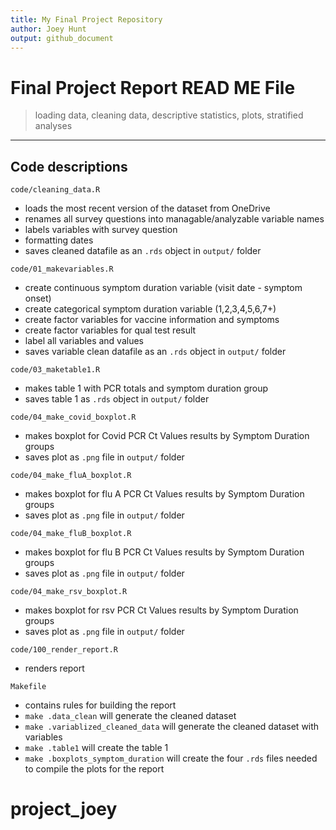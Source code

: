 ```yaml
---
title: My Final Project Repository
author: Joey Hunt
output: github_document
---
```

# Final Project Report READ ME File

> loading data, cleaning data, descriptive statistics, plots, stratified analyses

------------------------------------------------------------------------

##  Code descriptions

`code/cleaning_data.R`

  - loads the most recent version of the dataset from OneDrive
  - renames all survey questions into managable/analyzable variable names
  - labels variables with survey question
  - formatting dates
  - saves cleaned datafile as an `.rds` object in `output/` folder

`code/01_makevariables.R`

  - create continuous symptom duration variable (visit date - symptom onset)
  - create categorical symptom duration variable (1,2,3,4,5,6,7+) 
  - create factor variables for vaccine information and symptoms
  - create factor variables for qual test result
  - label all variables and values
  - saves variable clean datafile as an `.rds` object in `output/` folder
  
`code/03_maketable1.R`

  - makes table 1 with PCR totals and symptom duration group
  - saves table 1 as `.rds` object in `output/` folder
  
`code/04_make_covid_boxplot.R`

  - makes boxplot for Covid PCR Ct Values results by Symptom Duration groups
  - saves plot as `.png` file in `output/` folder
  
`code/04_make_fluA_boxplot.R`

  - makes boxplot for flu A PCR Ct Values results by Symptom Duration groups
  - saves plot as `.png` file in `output/` folder

`code/04_make_fluB_boxplot.R`

  - makes boxplot for flu B PCR Ct Values results by Symptom Duration groups
  - saves plot as `.png` file in `output/` folder
  
`code/04_make_rsv_boxplot.R`

  - makes boxplot for rsv PCR Ct Values results by Symptom Duration groups
  - saves plot as `.png` file in `output/` folder

`code/100_render_report.R`

  - renders report

`Makefile`

  - contains rules for building the report
  - `make .data_clean` will generate the cleaned dataset
  - `make .variablized_cleaned_data` will generate the cleaned dataset with variables
  - `make .table1` will create the table 1
  - `make .boxplots_symptom_duration` will create the four `.rds` files needed to compile the plots for the report
# project_joey
